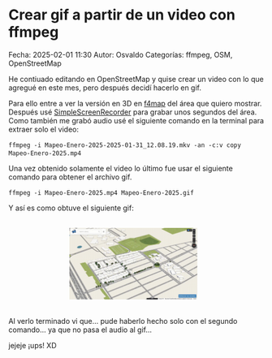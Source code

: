 Crear gif a partir de un video con ffmpeg
==================================

Fecha: 2025-02-01 11:30
Autor: Osvaldo
Categorías: ffmpeg, OSM, OpenStreetMap

He contiuado editando en OpenStreetMap y quise crear un video con lo que agregué en este mes, pero después decidí hacerlo en gif.

<!-- break -->

Para ello entre a ver la versión en 3D en [f4map](https://demo.f4map.com/) del área que quiero mostrar. Después usé [SimpleScreenRecorder](https://www.maartenbaert.be/simplescreenrecorder/) para grabar unos segundos del área. Como también me grabó audio usé el siguiente comando en la terminal para extraer solo el video:

<pre><code>ffmpeg -i Mapeo-Enero-2025-2025-01-31_12.08.19.mkv -an -c:v copy Mapeo-Enero-2025.mp4</code></pre>

Una vez obtenido solamente el video lo último fue usar el siguiente comando para obtener el archivo gif.

<pre><code>ffmpeg -i Mapeo-Enero-2025.mp4 Mapeo-Enero-2025.gif</code></pre>

Y así es como obtuve el siguiente gif:

<br />
<center>
<img class="img-responsive" style="width:50%;height:auto;margin-right:12px;" src="2025-02-01-Crear_gif_de_video_con_ffmpeg/Mapeo-Enero-2025.gif" alt="CursosBlender Calaverita" width="250" height="325">
</center>
<br />

Al verlo terminado vi que... pude haberlo hecho solo con el segundo comando... ya que no pasa el audio al gif...

jejeje ¡ups! XD


